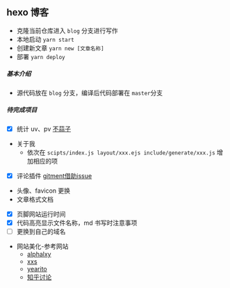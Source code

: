 ## hexo 博客
- 克隆当前仓库进入 `blog` 分支进行写作
- 本地启动 `yarn start`
- 创建新文章 `yarn new [文章名称]`
- 部署 `yarn deploy`
##### 基本介绍
- 源代码放在 `blog` 分支，编译后代码部署在 `master`分支

##### 待完成项目
- [x] 统计 uv、pv [不蒜子](http://ibruce.info/2015/04/04/busuanzi/)
- 关于我
    * 依次在 `scipts/index.js layout/xxx.ejs include/generate/xxx.js` 增加相应的项
- [x] 评论插件 [gitment借助issue](https://imsun.net/posts/gitment-introduction/)
- 头像、favicon 更换
- 文章格式文档
- [x] 页脚网站运行时间
- [x] 代码高亮显示文件名称，md 书写时注意事项
- [ ] 更换到自己的域名
- 网站美化-参考网站
    * [alphalxy](https://www.alphalxy.com/2019/03/customize-icarus/#more)
    * [xxs](https://verbf.github.io/post/deeplearning-ai-4-week-4/)
    * [yearito](http://yearito.cn/about/)
    * [知乎讨论](https://www.zhihu.com/question/24422335/answer/667475744)